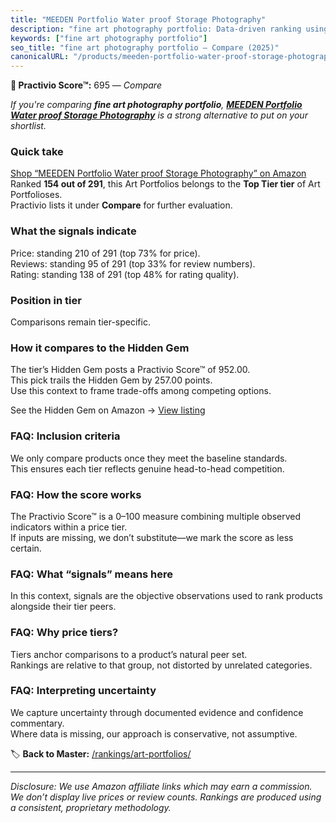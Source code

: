 ```yaml
---
title: "MEEDEN Portfolio Water proof Storage Photography"
description: "fine art photography portfolio: Data-driven ranking using the Practivio Score™. Positioned by quality, value, demand, findability, momentum."
keywords: ["fine art photography portfolio"]
seo_title: "fine art photography portfolio — Compare (2025)"
canonicalURL: "/products/meeden-portfolio-water-proof-storage-photography-B09ZTP6ZK5/"
---
```


**🛒 Practivio Score™:** 695 — _Compare_


*If you're comparing **fine art photography portfolio**, **[MEEDEN Portfolio Water proof Storage Photography](https://www.amazon.com/dp/B09ZTP6ZK5?tag=practivio-20)** is a strong alternative to put on your shortlist.*
### Quick take
[Shop “MEEDEN Portfolio Water proof Storage Photography” on Amazon](https://www.amazon.com/dp/B09ZTP6ZK5?tag=practivio-20)
Ranked **154 out of 291**, this Art Portfolios belongs to the **Top Tier tier** of Art Portfolioses.  
Practivio lists it under **Compare** for further evaluation.

### What the signals indicate
Price: standing 210 of 291 (top 73% for price).  
Reviews: standing 95 of 291 (top 33% for review numbers).  
Rating: standing 138 of 291 (top 48% for rating quality).  

### Position in tier
Comparisons remain tier-specific.

### How it compares to the Hidden Gem
The tier’s Hidden Gem posts a Practivio Score™ of 952.00.  
This pick trails the Hidden Gem by 257.00 points.  
Use this context to frame trade-offs among competing options.  

See the Hidden Gem on Amazon → [View listing](https://www.amazon.com/dp/B08T1J4X85?tag=practivio-20)

### FAQ: Inclusion criteria
We only compare products once they meet the baseline standards.  
This ensures each tier reflects genuine head-to-head competition.

### FAQ: How the score works
The Practivio Score™ is a 0–100 measure combining multiple observed indicators within a price tier.  
If inputs are missing, we don’t substitute—we mark the score as less certain.

### FAQ: What “signals” means here
In this context, signals are the objective observations used to rank products alongside their tier peers.

### FAQ: Why price tiers?
Tiers anchor comparisons to a product’s natural peer set.  
Rankings are relative to that group, not distorted by unrelated categories.

### FAQ: Interpreting uncertainty
We capture uncertainty through documented evidence and confidence commentary.  
Where data is missing, our approach is conservative, not assumptive.

<!-- Missing template for Compare/CompareWithinPriceClass -->


🏷️ **Back to Master:** [/rankings/art-portfolios/](/rankings/art-portfolios/)

---
_Disclosure: We use Amazon affiliate links which may earn a commission. We don’t display live prices or review counts. Rankings are produced using a consistent, proprietary methodology._
